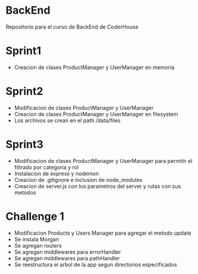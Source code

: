 # BackEnd

Repositorio para el curso de BackEnd de CoderHouse

# Sprint1

- Creacion de clases ProductManager y UserManager en memoria

# Sprint2

- Modificacion de clases ProductManager y UserManager
- Creacion de clases ProductManager y UserManager en filesystem
- Los archivos se crean en el path /data/files

# Sprint3

- Modificacion de clases ProductManager y UserManager para permitir el filtrado por categoria y rol
- Instalacion de express y nodemon
- Creacion de .gitignore e inclusion de node_modules
- Creacion de server.js con los parametros del server y rutas con sus metodos

# Challenge 1

- Modificacion Products y Users Manager para agregar el metodo update
- Se instala Morgan
- Se agregan routers
- Se agregan middlewares para errorHandler
- Se agregan middlewares para pathHandler
- Se reestructura el arbol de la app segun directorios especificados
